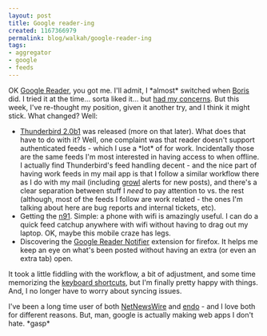 ```yaml
--- 
layout: post
title: Google reader-ing
created: 1167366979
permalink: blog/walkah/google-reader-ing
tags: 
- aggregator
- google
- feeds
---
```

<p>OK <a href="http://reader.google.com/">Google Reader</a>, you got me. I'll admit, I *almost* switched when <a href="http://www.bmannconsulting.com/blog/bmann/switching-to-google-reader">Boris</a> did. I tried it at the time... sorta liked it... but <a href="http://www.bmannconsulting.com/blog/bmann/switching-to-google-reader#comment-134976">had my concerns</a>. But this week, I've re-thought my position, given it another try, and I think it might stick. What changed? Well:</p>
<ul>
<li><a href="http://www.mozilla.com/en-US/thunderbird/releases/2.0b1.html">Thunderbird 2.0b1</a> was released (more on that later). What does that have to do with it? Well, one complaint was that reader doesn't support authenticated feeds - which I use a *lot* of for work. Incidentally those are the same feeds I'm most interested in having access to when offline. I actually find Thunderbird's feed handling decent - and the nice part of having work feeds in my mail app is that I follow a similar workflow there as I do with my mail (including <a href="http://www.growl.info/">growl</a> alerts for new posts), and there's a clear separation between stuff I <em>need</em> to pay attention to vs. the rest (although, most of the feeds I follow are work related - the ones I'm talking about here are bug reports and internal tickets, etc).</li>
<li>Getting the <a href="http://walkah.net/blog/walkah/nokia-n91">n91</a>. Simple: a phone with wifi is amazingly useful. I can do a quick feed catchup anywhere with wifi without having to drag out my laptop. OK, maybe this mobile craze has legs.</a>
<li>Discovering the <a href="https://addons.mozilla.org/firefox/3977/">Google Reader Notifier</a> extension for firefox. It helps me keep an eye on what's been posted without having an extra (or even an extra tab) open.</li>
</ul>
<p>It took a little fiddling with the workflow, a bit of adjustment,  and some time memorizing the <a href="http://www.google.com/help/reader/faq.html#shortcuts">keyboard shortcuts</a>, but I'm finally pretty happy with things. And, I no longer have to worry about syncing issues.</p>
<p>I've been a long time user of both <a href="http://ranchero.com/netnewswire/">NetNewsWire</a> and <a href="http://kula.jp/software/endo/">endo</a> - and I love both for different reasons. But, man, google is actually making web apps I don't hate. *gasp*</p>
